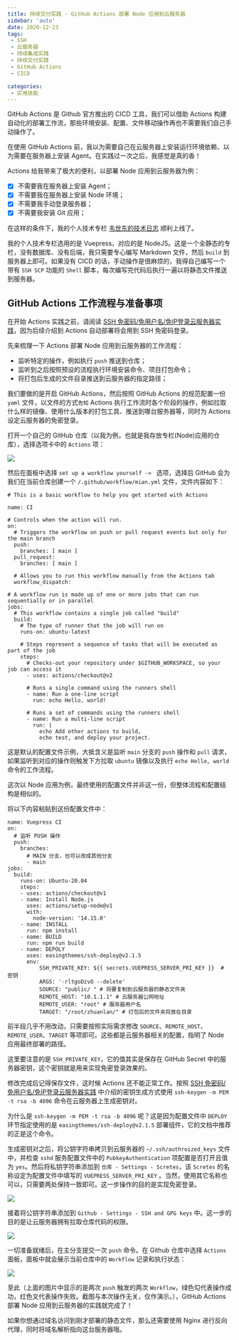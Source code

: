 ```yaml
---
title: 持续交付实践 - GitHub Actions 部署 Node 应用到云服务器
sidebar: 'auto'
date: 2020-12-23
tags:
 - SSH
 - 云服务器
 - 持续集成实践
 - 持续交付实践
 - GitHub Actions
 - CICD

categories:
 - 实用技能
---
```



GitHub Actions 是 Github 官方推出的 CICD 工具，我们可以借助 Actions 构建自动化的部署工作流，那些环境安装、配置、文件移动操作再也不需要我们自己手动操作了。

在使用 GitHub Actions 前，我以为需要自己在云服务器上安装运行环境依赖、以为需要在服务器上安装 Agent。在实践过一次之后，我感觉是真的香！


Actions 给我带来了极大的便利，以部署 Node 应用到云服务器为例：

- [x] 不需要我在服务器上安装 Agent；
- [x] 不需要我在服务器上安装 Node 环境；
- [x] 不需要我手动登录服务器；
- [x] 不需要我安装 Git 应用；

在这样的条件下，我的个人技术专栏 [韦世东的技术日志](http://www.weishidong.com) 顺利上线了。

我的个人技术专栏选用的是 Vuepress，对应的是 NodeJS。这是一个全静态的专栏，没有数据库、没有后端，我只需要专心编写 Markdown 文件，然后 `build` 到服务器上即可。如果没有 CICD 的话，手动操作是很麻烦的，我得自己编写一个带有 `SSH SCP` 功能的 `Shell` 脚本，每次编写完代码后执行一遍以将静态文件推送到服务器。


## GitHub Actions 工作流程与准备事项

在开始 Actions 实践之前，请阅读 [SSH 免密码/免用户名/免IP登录云服务器实践](http://www.weishidong.com/blogs/%E5%AE%9E%E7%94%A8%E6%8A%80%E8%83%BD/%E6%9C%8D%E5%8A%A1%E5%99%A8/2020122301.html)，因为后续介绍到 Actions 自动部署将会用到 SSH 免密码登录。


先来梳理一下 Actions 部署 Node 应用到云服务器的工作流程：

- 监听特定的操作，例如执行 `push` 推送到仓库；
- 监听到之后按照预设的流程执行环境安装命令、项目打包命令；
- 将打包后生成的文件目录推送到云服务器的指定路径；


我们要做的是开启 GitHub Actions，然后按照 GitHub Actions 的规范配置一份 `yaml` 文件，以文件的方式`告知` Actions 执行工作流时各个阶段的操作，例如拉取什么样的镜像、使用什么版本的打包工具、推送到哪台服务器等，同时为 Actions 设定云服务器的免密登录。

打开一个自己的 GitHub 仓库（以我为例，也就是我存放专栏(Node)应用的仓库），选择选项卡中的 `Actions` 项：

![](https://img.weishidong.com/Jietu20201224-225510.png)

然后在面板中选择 `set up a workflow yourself -> ` 选项，选择后 GitHub 会为我们在当前仓库创建一个 `/.github/workflow/mian.yml` 文件，文件内容如下：
```
# This is a basic workflow to help you get started with Actions

name: CI

# Controls when the action will run. 
on:
  # Triggers the workflow on push or pull request events but only for the main branch
  push:
    branches: [ main ]
  pull_request:
    branches: [ main ]

  # Allows you to run this workflow manually from the Actions tab
  workflow_dispatch:

# A workflow run is made up of one or more jobs that can run sequentially or in parallel
jobs:
  # This workflow contains a single job called "build"
  build:
    # The type of runner that the job will run on
    runs-on: ubuntu-latest

    # Steps represent a sequence of tasks that will be executed as part of the job
    steps:
      # Checks-out your repository under $GITHUB_WORKSPACE, so your job can access it
      - uses: actions/checkout@v2

      # Runs a single command using the runners shell
      - name: Run a one-line script
        run: echo Hello, world!

      # Runs a set of commands using the runners shell
      - name: Run a multi-line script
        run: |
          echo Add other actions to build,
          echo test, and deploy your project.

```
这是默认的配置文件示例，大抵含义是监听 `main` 分支的 `push` 操作和 `pull` 请求，如果监听到对应的操作则触发下方拉取 `ubuntu` 镜像以及执行 `echo Hello, world` 命令的工作流程。

这次以 Node 应用为例，最终使用的配置文件并非这一份，但整体流程和配置结构是相似的。

将以下内容粘贴到这份配置文件中：

```
name: Vuepress CI
on:
  # 监听 PUSH 操作
  push:
    branches:
      # MAIN 分支，也可以改成其他分支
      - main
jobs:
  build:
    runs-on: Ubuntu-20.04
    steps:
    - uses: actions/checkout@v1
    - name: Install Node.js
      uses: actions/setup-node@v1
      with:
        node-version: '14.15.0'
    - name: INSTALL
      run: npm install
    - name: BUILD
      run: npm run build
    - name: DEPOLY
      uses: easingthemes/ssh-deploy@v2.1.5
      env:
          SSH_PRIVATE_KEY: ${{ secrets.VUEPRESS_SERVER_PRI_KEY }}  # 密钥
          ARGS: '-rltgoDzvO --delete'
          SOURCE: "public/ " # 将要复制到云服务器的静态文件夹
          REMOTE_HOST: "10.1.1.1" # 云服务器公网地址
          REMOTE_USER: "root" # 服务器用户名
          TARGET: "/root/zhuanlan/" # 打包后的文件夹将放在目录

```
前半段几乎不用改动，只需要按照实际需求修改 `SOURCE`、`REMOTE_HOST`、`REMOTE_USER`、`TARGET` 等项即可。这些都是云服务器相关的配置，指明了 Node 应用最终部署的路径。

这里要注意的是 `SSH_PRIVATE_KEY`，它的值其实是保存在 GitHub Secret 中的服务器密钥，这个密钥就是用来实现免密登录效果的。

修改完成后记得保存文件，这时候 Actions 还不能正常工作。按照 [SSH 免密码/免用户名/免IP登录云服务器实践](http://www.weishidong.com/blogs/%E5%AE%9E%E7%94%A8%E6%8A%80%E8%83%BD/%E6%9C%8D%E5%8A%A1%E5%99%A8/2020122301.html) 中介绍的密钥生成方式使用 `ssh-keygen -m PEM -t rsa -b 4096` 命令在云服务器上生成密钥对。

为什么是 `ssh-keygen -m PEM -t rsa -b 4096` 呢？这是因为配置文件中 `DEPLOY` 环节指定使用的是 `easingthemes/ssh-deploy@v2.1.5` 部署组件，它的文档中推荐的正是这个命令。

生成密钥对之后，将公钥字符串拷贝到云服务器的 `~/.ssh/authroized_keys` 文件中，并检查 `sshd` 服务配置文件中的 `PubkeyAuthentication` 项配置是否打开且值为 `yes`。然后将私钥字符串添加到 `仓库 - Settings - Scretes`，该 `Scretes` 的名称设定为配置文件中填写的 `VUEPRESS_SERVER_PRI_KEY` 。当然，使用其它名称也可以，只需要两处保持一致即可。这一步操作的目的是实现免密登录。

![](https://img.weishidong.com/Jietu20201224-232024.png)

接着将公钥字符串添加到 `Github - Settings - SSH and GPG keys` 中。这一步的目的是让云服务器拥有拉取仓库代码的权限。

![](https://img.weishidong.com/Jietu20201224-231830.png)

一切准备就绪后，在主分支提交一次 `push` 命令。在 Github 仓库中选择 `Actions` 面板，面板中就会展示当前仓库中的 `Workflow` 记录和执行状态：

![](https://img.weishidong.com/Jietu20201224-232135.png)

至此（上面的图片中显示的是两次 `push` 触发的两次 `Workflow`，绿色勾代表操作成功，红色叉代表操作失败。截图与本次操作无关，仅作演示。），GitHub Actions 部署 Node 应用到云服务器的实践就完成了！

如果你想通过域名访问到刚才部署的静态文件，那么还需要使用 Nginx 进行反向代理，同时将域名解析指向这台服务器哦。

<Vssue :title="$title" />

